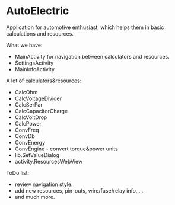 # AutoElectric
Application for automotive enthusiast, which helps them in basic calculations and resources.

What we have:
- MainActivity for navigation between calculators and resources.
- SettingsActivity
- MainInfoActivity

A lot of calculators&resources:
- CalcOhm
- CalcVoltageDivider
- CalcSerPar
- CalcCapacitorCharge
- CalcVoltDrop
- CalcPower
- ConvFreq
- ConvDb
- ConvEnergy
- ConvEngine - convert torque&power units
- lib.SetValueDialog
- activity.ResourcesWebView

ToDo list:
- review navigation style.
- add new resources, pin-outs, wire/fuse/relay info, ...
- and much more.
